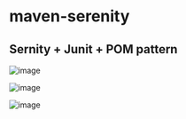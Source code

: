 # maven-serenity

## Sernity + Junit + POM pattern

![image](https://user-images.githubusercontent.com/67543695/205447971-c74bfaf3-7b64-405f-863a-0c2c24ced4c8.png)

![image](https://user-images.githubusercontent.com/67543695/205447960-80fcba0b-b2be-4c73-86ee-22124327cd1d.png)

![image](https://user-images.githubusercontent.com/67543695/205448041-592f7649-0a95-46e9-8c6e-344b96184bf6.png)
